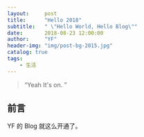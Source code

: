 ```yaml
---
layout:     post
title:      "Hello 2018"
subtitle:   " \"Hello World, Hello Blog\""
date:       2018-08-23 12:00:00
author:     "YF"
header-img: "img/post-bg-2015.jpg"
catalog: true
tags:
    - 生活
---
```


> “Yeah It's on. ”


## 前言

YF 的 Blog 就这么开通了。



